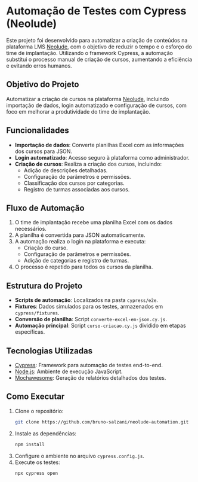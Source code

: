 # Automação de Testes com Cypress (Neolude)

Este projeto foi desenvolvido para automatizar a criação de conteúdos na plataforma LMS [Neolude](https://inspand.com.br/plataforma-de-aprendizagem/), com o objetivo de reduzir o tempo e o esforço do time de implantação. Utilizando o framework Cypress, a automação substitui o processo manual de criação de cursos, aumentando a eficiência e evitando erros humanos.

## Objetivo do Projeto
Automatizar a criação de cursos na plataforma [Neolude](https://inspand.com.br/plataforma-de-aprendizagem/), incluindo importação de dados, login automatizado e configuração de cursos, com foco em melhorar a produtividade do time de implantação.

## Funcionalidades

- **Importação de dados**: Converte planilhas Excel com as informações dos cursos para JSON.
- **Login automatizado**: Acesso seguro à plataforma como administrador.
- **Criação de cursos**: Realiza a criação dos cursos, incluindo:
  - Adição de descrições detalhadas.
  - Configuração de parâmetros e permissões.
  - Classificação dos cursos por categorias.
  - Registro de turmas associadas aos cursos.

## Fluxo de Automação

1. O time de implantação recebe uma planilha Excel com os dados necessários.
2. A planilha é convertida para JSON automaticamente.
3. A automação realiza o login na plataforma e executa:
   - Criação do curso.
   - Configuração de parâmetros e permissões.
   - Adição de categorias e registro de turmas.
4. O processo é repetido para todos os cursos da planilha.

##  Estrutura do Projeto

- **Scripts de automação**: Localizados na pasta `cypress/e2e`.
- **Fixtures**: Dados simulados para os testes, armazenados em `cypress/fixtures`.
- **Conversão de planilha**: Script `converte-excel-em-json.cy.js`.
- **Automação principal**: Script `curso-criacao.cy.js` dividido em etapas específicas.

## Tecnologias Utilizadas

- [Cypress](https://www.cypress.io/): Framework para automação de testes end-to-end.
- [Node.js](https://nodejs.org/): Ambiente de execução JavaScript.
- [Mochawesome](https://github.com/adamgruber/mochawesome): Geração de relatórios detalhados dos testes.

## Como Executar

1. Clone o repositório:
   ```bash
   git clone https://github.com/bruno-salzani/neolude-automation.git
   ```
2. Instale as dependências:
   ```bash
   npm install
   ```
3. Configure o ambiente no arquivo `cypress.config.js`.
4. Execute os testes:
   ```bash
   npx cypress open
   ```
